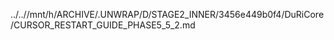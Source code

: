 ../..//mnt/h/ARCHIVE/.UNWRAP/D/STAGE2_INNER/3456e449b0f4/DuRiCore/CURSOR_RESTART_GUIDE_PHASE5_5_2.md